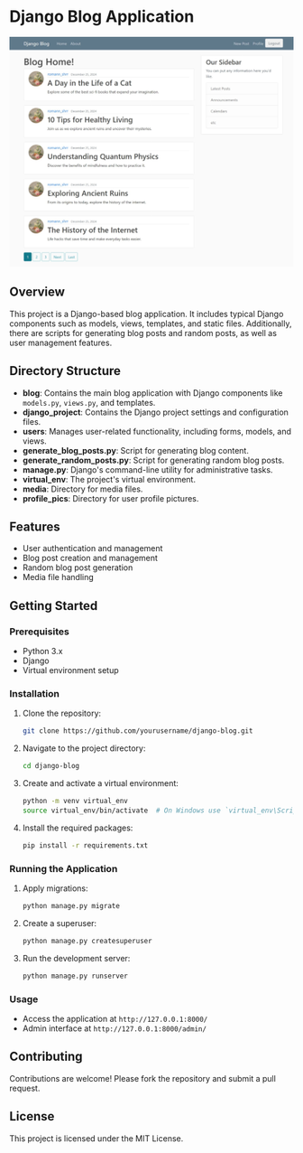 # Django Blog Application

![Blog Screenshot](Screenshot_25-12-2024_11926_127.0.0.1.jpeg)

## Overview

This project is a Django-based blog application. It includes typical Django components such as models, views, templates, and static files. Additionally, there are scripts for generating blog posts and random posts, as well as user management features.

## Directory Structure

- **blog**: Contains the main blog application with Django components like `models.py`, `views.py`, and templates.
- **django_project**: Contains the Django project settings and configuration files.
- **users**: Manages user-related functionality, including forms, models, and views.
- **generate_blog_posts.py**: Script for generating blog content.
- **generate_random_posts.py**: Script for generating random blog posts.
- **manage.py**: Django's command-line utility for administrative tasks.
- **virtual_env**: The project's virtual environment.
- **media**: Directory for media files.
- **profile_pics**: Directory for user profile pictures.

## Features

- User authentication and management
- Blog post creation and management
- Random blog post generation
- Media file handling

## Getting Started

### Prerequisites

- Python 3.x
- Django
- Virtual environment setup

### Installation

1. Clone the repository:
    ```bash
    git clone https://github.com/yourusername/django-blog.git
    ```
2. Navigate to the project directory:
    ```bash
    cd django-blog
    ```
3. Create and activate a virtual environment:
    ```bash
    python -m venv virtual_env
    source virtual_env/bin/activate  # On Windows use `virtual_env\Scripts\activate`
    ```
4. Install the required packages:
    ```bash
    pip install -r requirements.txt
    ```

### Running the Application

1. Apply migrations:
    ```bash
    python manage.py migrate
    ```
2. Create a superuser:
    ```bash
    python manage.py createsuperuser
    ```
3. Run the development server:
    ```bash
    python manage.py runserver
    ```

### Usage

- Access the application at `http://127.0.0.1:8000/`
- Admin interface at `http://127.0.0.1:8000/admin/`

## Contributing

Contributions are welcome! Please fork the repository and submit a pull request.

## License

This project is licensed under the MIT License.